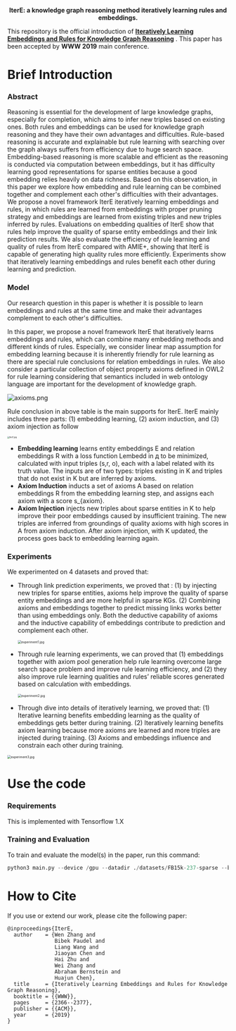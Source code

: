

<p align="center">
  	<strong>IterE: a knowledge graph reasoning method iteratively learning rules and embeddings.</strong>
    </font>
</p>


This repository is the official introduction of **[Iteratively Learning Embeddings and Rules for Knowledge Graph Reasoning](https://dl.acm.org/doi/10.1145/3308558.3313612)** . This paper has been accepted by **WWW 2019** main conference. 


# Brief Introduction


### Abstract

Reasoning is essential for the development of large knowledge graphs, especially for completion, which aims to infer new triples based on existing ones. Both rules and embeddings can be used for knowledge graph reasoning and they have their own advantages and difficulties. Rule-based reasoning is accurate and explainable but rule learning with searching over the graph always suffers from efficiency due to huge search space. Embedding-based reasoning is more scalable and efficient as the reasoning is conducted via computation between embeddings, but it has difficulty learning good representations for sparse entities because a good embedding relies heavily on data richness. Based on this observation, in this paper we explore how embedding and rule learning can be combined together and complement each other's difficulties with their advantages. We propose a novel framework IterE iteratively learning embeddings and rules, in which rules are learned from embeddings with proper pruning strategy and embeddings are learned from existing triples and new triples inferred by rules. Evaluations on embedding qualities of IterE show that rules help improve the quality of sparse entity embeddings and their link prediction results. We also evaluate the efficiency of rule learning and quality of rules from IterE compared with AMIE+, showing that IterE is capable of generating high quality rules more efficiently. Experiments show that iteratively learning embeddings and rules benefit each other during learning and prediction.


### Model

Our research question in this paper is whether it is possible to learn embeddings and rules at the same time and make their advantages complement to each other's difficulties. 

In this paper, we propose a novel framework IterE that iteratively learns embeddings and rules, which can combine many embedding methods and different kinds of rules. Especially, we consider linear map assumption for embedding learning because it is inherently friendly for rule learning as there are special rule conclusions for relation embeddings in rules.  We also consider a particular collection of object property axioms defined in OWL2 for rule learning considering that semantics included in web ontology language are important for the development of knowledge graph.

<img src="figures/axioms.png" alt="axioms.png" style="zoom:100%;" />

Rule conclusion in above table is the main supports for IterE. IterE mainly includes three parts: (1) embedding learning, (2) axiom induction, and (3) axiom injection as follow  

<img src="./figures/IterE.jpg" alt="IterE.jpg" style="zoom:30%;" />

* **Embedding learning** learns entity embeddings E and relation embeddings R with a loss function Lembedd in д to be minimized, calculated with input triples (s,r, o), each with a label related with its truth value. The inputs are of two types: triples existing in K and triples that do not exist in K but are inferred by axioms.
* **Axiom Induction** inducts a set of axioms A based on relation embeddings R from the embedding learning step, and assigns each axiom with a score s_{axiom}.
* **Axiom Injection** injects new triples about sparse entities in K to help improve their poor embeddings caused by insufficient training. The new triples are inferred from groundings of quality axioms with high scores in A from axiom induction. After axiom injection, with K updated, the process goes back to embedding learning again. 

### Experiments

We experimented on 4 datasets and proved that:

* Through link prediction experiments, we proved that : (1) by injecting new triples for sparse entities, axioms help improve the quality of sparse entity embeddings and are more helpful in sparse KGs. (2) Combining axioms and embeddings together to predict missing links works better than using embeddings only. Both the deductive capability of axioms and the inductive capability of embeddings contribute to prediction and complement each other.  

  <img src="figures/experiment1.jpg" alt="experiment1.jpg" style="zoom:50%;" />

* Through rule learning experiments, we can proved that (1) embeddings together with axiom pool generation help rule learning overcome large search space problem and improve rule learning efficiency, and (2) they also improve rule learning qualities and rules’ reliable scores generated based on calculation with embeddings.

  <img src="figures/experiment2.jpg" alt="experiment2.jpg" style="zoom:50%;" />

* Through dive into details of iteratively learning, we proved that: (1) Iterative learning benefits embedding learning as the quality of embeddings gets better during training. (2) Iteratively learning benefits axiom learning because more axioms are learned and more triples are injected during training. (3) Axioms and embeddings influence and constrain each other during training. 

<img src="/Users/wen/Documents/1事项/202108-github开源readme准备/IterE README/figures/experiment3.jpg" alt="experiment3.jpg" style="zoom:50%;" />

# Use the code

### Requirements

This is implemented with Tensorflow 1.X 

### Training and Evaluation

To train and evaluate the model(s) in the paper, run this command:

```python
python3 main.py --device /gpu --datadir ./datasets/FB15k-237-sparse --batch_size 2048 --dim 200 --test_batch_size 50 --max_epoch 100 --test_per_iter 100 --num_test 3000 --axiom_weight 0.1 --optimize Adam --lr 0.001 --neg_samples 2 --regularizer_weight 0.00001 --save_dir ./save/0825AE1 --update_axiom_per 1 --axiom_probability 0.95 --triple_generator 3
```

# How to Cite

If you use or extend our work, please cite the following paper:

```
@inproceedings{IterE,
  author    = {Wen Zhang and
               Bibek Paudel and
               Liang Wang and
               Jiaoyan Chen and
               Hai Zhu and
               Wei Zhang and
               Abraham Bernstein and
               Huajun Chen},
  title     = {Iteratively Learning Embeddings and Rules for Knowledge Graph Reasoning},
  booktitle = {{WWW}},
  pages     = {2366--2377},
  publisher = {{ACM}},
  year      = {2019}
}
```
